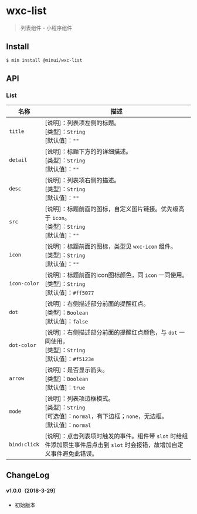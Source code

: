 # wxc-list

> 列表组件 - 小程序组件

## Install

``` bash
$ min install @minui/wxc-list
```


## API

### List

| 名称                  | 描述                         |
|----------------------|------------------------------|
|`title`               | [说明]：列表项左侧的标题。<br>[类型]：`String`<br>[默认值]：`""` <br>|
|`detail`              | [说明]：标题下方的的详细描述。<br>[类型]：`String`<br>[默认值]：`""` <br>|
|`desc`                | [说明]：列表项右侧的描述。<br>[类型]：`String`<br>[默认值]：`""` <br>|
|`src`                 | [说明]：标题前面的图标，自定义图片链接。优先级高于 `icon`。<br>[类型]：`String`<br>[默认值]：`""` <br>|
|`icon`                | [说明]：标题前面的图标，类型见 `wxc-icon` 组件。<br>[类型]：`String`<br>[默认值]：`""` <br>|
|`icon-color`          | [说明]：标题前面的icon图标颜色，同 `icon` 一同使用。<br>[类型]：`String`<br>[默认值]：`#ff5077` <br>|
|`dot`                 | [说明]：右侧描述部分前面的提醒红点。<br>[类型]：`Boolean`<br>[默认值]：`false` <br>|
|`dot-color`           | [说明]：右侧描述部分前面的提醒红点颜色，与 `dot` 一同使用。<br>[类型]：`String`<br>[默认值]：`#f5123e` <br>|
|`arrow`               | [说明]：是否显示箭头。<br>[类型]：`Boolean`<br>[默认值]：`true` <br>|
|`mode`                | [说明]：列表项边框模式。<br>[类型]：`String`<br>[可选值]：`normal`，有下边框；`none`，无边框。<br>[默认值]：`normal` <br>|
|`bind:click`          | [说明]：点击列表项时触发的事件。组件带 `slot` 时给组件添加原生事件后点击到 `slot` 时会报错，故增加自定义事件避免此错误。 |

## ChangeLog

#### v1.0.0（2018-3-29）

- 初始版本
